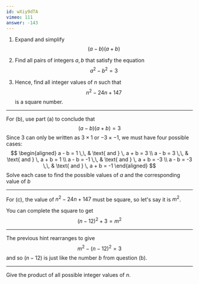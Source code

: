 ```yaml
---
id: wXiy9dTA
vimeo: 111
answer: -143
---
```


 1. Expand and simplify
    $$
    (a-b)(a+b)
    $$

 1. Find all pairs of integers $a,b$ that satisfy the equation
    $$
    a^2 - b^2 = 3
    $$

 1. Hence, find all integer values of $n$ such that
    $$
    n^2 - 24n + 147
    $$
    is a square number.

---

For (b), use part (a) to conclude that
$$
(a-b)(a+b) = 3
$$
Since $3$ can only be written as $3\times 1$ or $-3 \times -1,$ we must have four possible cases:
$$
\begin{aligned}
a - b = 1 \,\, & \text{ and } \, a + b = 3 \\
a - b = 3 \,\, & \text{ and } \, a + b = 1 \\
a - b = -1 \,\, & \text{ and } \, a + b = -3 \\
a - b = -3 \,\, & \text{ and } \, a + b = -1
\end{aligned}
$$
Solve each case to find the possible values of $a$ and the corresponding value of $b$

---

For (c), the value of $n^2 - 24n + 147$ must be square, so let's say it is $m^2$.

You can complete the square to get
$$
(n-12)^2 + 3 = m^2
$$

---

The previous hint rearranges to give
$$
m^2 - (n-12)^2 = 3
$$
and so $(n-12)$ is just like the number $b$ from question (b).

---

Give the product of all possible integer values of $n$.
